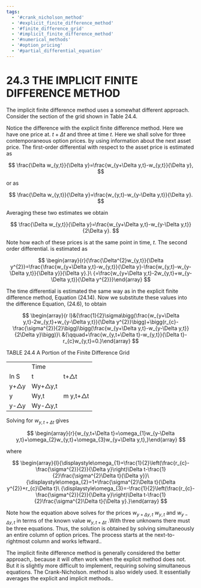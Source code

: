 ```yaml
---
tags:
  - '#crank_nicholson_method'
  - '#explicit_finite_difference_method'
  - '#finite_difference_grid'
  - '#implicit_finite_difference_method'
  - '#numerical_methods'
  - '#option_pricing'
  - '#partial_differential_equation'
---
```

# 24.3 THE IMPLICIT FINITE DIFFERENCE METHOD

The implicit finite difference method uses a somewhat different approach. Consider the section of the grid shown in Table 24.4.

Notice the difference with the explicit finite difference method. Here we have one price at. $t+\Delta t$ and three at time $t.$ Here we shall solve for three contemporaneous option prices. by using information about the next asset price. The first-order differential with respect to the asset price is estimated as

$$
\frac{\Delta w_{y,t}}{\Delta y}=\frac{w_{y+\Delta y,t}-w_{y,t}}{\Delta y},
$$

or as

$$
\frac{\Delta w_{y,t}}{\Delta y}=\frac{w_{y,t}-w_{y-\Delta y,t}}{\Delta y}.
$$

Averaging these two estimates we obtain

$$
\frac{\Delta w_{y,t}}{\Delta y}=\frac{w_{y+\Delta y,t}-w_{y-\Delta y,t}}{2\Delta y}.
$$

Note how each of these prices is at the same point in time, $t.$ The second order differential. is estimated as

$$
\begin{array}{r}{\frac{\Delta^{2}w_{y,t}}{\Delta y^{2}}=\frac{\frac{w_{y+\Delta y,t}-w_{y,t}}{\Delta y}-\frac{w_{y,t}-w_{y-\Delta y,t}}{\Delta y}}{\Delta y}.}\ {=\frac{w_{y+\Delta y,t}-2w_{y,t}+w_{y-\Delta y,t}}{\Delta y^{2}}}\end{array}
$$

The time differential is estimated the same way as in the explicit finite difference method, Equation (24.14). Now we substitute these values into the difference Equation, (24.6), to obtain

$$
\begin{array}{r l}&{\frac{1}{2}\sigma\bigg(\frac{w_{y+\Delta y,t}-2w_{y,t}+w_{y-\Delta y,t}}{\Delta y^{2}}\bigg)+\bigg(r_{c}-\frac{\sigma^{2}}{2}\bigg)\bigg(\frac{w_{y+\Delta y,t}-w_{y-\Delta y,t}}{2\Delta y}\bigg)}\ &{\qquad+\frac{w_{y,t+\Delta t}-w_{y,t}}{\Delta t}-r_{c}w_{y,t}=0.}\end{array}
$$

TABLE 24.4 A Portion of the Finite Difference Grid


<html><body><table><tr><td></td><td colspan="2">Time</td></tr><tr><td>In S</td><td>t</td><td>t+△t</td></tr><tr><td>y+△y</td><td>Wy+△y,t</td><td></td></tr><tr><td>y</td><td>Wy,t</td><td>m y,t+△t</td></tr><tr><td>y-△y</td><td>Wy-△y,t</td><td></td></tr></table></body></html>

Solving for $w_{y,t+\Delta t}$ gives

$$
\begin{array}{r}{w_{y,t+\Delta t}=\omega_{1}w_{y-\Delta y,t}+\omega_{2}w_{y,t}+\omega_{3}w_{y+\Delta y,t},}\end{array}
$$

where

$$
\begin{array}{l}{\displaystyle\omega_{1}=\frac{1}{2}\left(\frac{r_{c}-\frac{\sigma^{2}}{2}}{\Delta y}\right)\Delta t-\frac{1}{2}\frac{\sigma^{2}\Delta t}{\Delta y}}\ {\displaystyle\omega_{2}=1+\frac{\sigma^{2}\Delta t}{\Delta y^{2}}+r_{c}\Delta t}\ {\displaystyle\omega_{3}=-\frac{1}{2}\left(\frac{r_{c}-\frac{\sigma^{2}}{2}}{\Delta y}\right)\Delta t-\frac{1}{2}\frac{\sigma^{2}\Delta t}{\Delta y}.}\end{array}
$$

Note how the equation above solves for the prices $w_{y+\Delta y,t}$ $w_{y,t}$ and $w_{y-\Delta y,t}$ in terms of the known value $w_{y,t+\Delta t}$ .With three unknowns there must be three equations. Thus, the solution is obtained by solving simultaneously an entire column of option prices. The process starts at the next-to-rightmost column and works leftward..

The implicit finite difference method is generally considered the better approach,. because it will often work when the explicit method does not. But it is slightly more difficult to implement, requiring solving simultaneous equations. The Crank-Nicholson. method is also widely used. It essentially averages the explicit and implicit methods..
